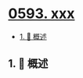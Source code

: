 # [0593. xxx](https://github.com/Tdahuyou/TNotes.leetcode/tree/main/notes/0593.%20xxx)

<!-- region:toc -->

- [1. 📝 概述](#1--概述)

<!-- endregion:toc -->

## 1. 📝 概述
